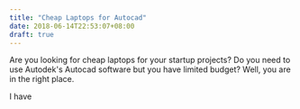 ```yaml
---
title: "Cheap Laptops for Autocad"
date: 2018-06-14T22:53:07+08:00
draft: true
---
```

Are you looking for cheap laptops for your startup projects? Do you need to use Autodek's Autocad software but you have limited budget? Well, you are in the right place.

I have
